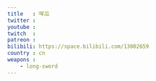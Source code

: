 ```yaml
---
title   : 咩瓜
twitter :
youtube :
twitch  :
patreon :
bilibili: https://space.bilibili.com/13002659
country : cn
weapons :
    - long-sword
---
```

